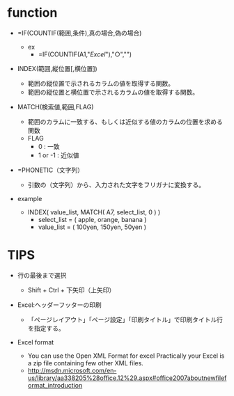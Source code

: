 # function

- =IF(COUNTIF(範囲,条件),真の場合,偽の場合)
  - ex
    - =IF(COUNTIF(A1,"*Excel*"),"○","")


- INDEX(範囲,縦位置[,横位置])

  - 範囲の縦位置で示されるカラムの値を取得する関数。
  - 範囲の縦位置と横位置で示されるカラムの値を取得する関数。
  
- MATCH(検索値,範囲,FLAG)

  - 範囲のカラムに一致する、もしくは近似する値のカラムの位置を求める関数
  - FLAG
    - 0 : 一致
    - 1 or -1 : 近似値

- =PHONETIC（文字列）
  - 引数の（文字列）から、入力された文字をフリガナに変換する。

- example

  - INDEX( value_list, MATCH( A7, select_list, 0 ) )
    - select_list = ( apple, orange, banana )
    - value_list  = ( 100yen, 150yen, 50yen )

# TIPS

- 行の最後まで選択
  - Shift + Ctrl + 下矢印（上矢印）

- Excel:ヘッダーフッターの印刷
  - 「ページレイアウト」「ページ設定」「印刷タイトル」で印刷タイトル行を指定する。
　
- Excel format
  - You can use the Open XML Format for excel Practically your Excel is a zip file containing few other XML files.
  - http://msdn.microsoft.com/en-us/library/aa338205%28office.12%29.aspx#office2007aboutnewfileformat_introduction
